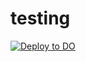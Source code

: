 # testing

[![Deploy to DO](https://www.deploytodo.com/do-btn-blue.svg)](https://cloud.digitalocean.com/apps/new?repo=https://github.com/htdio-stg/kaczor5/tree/main)

